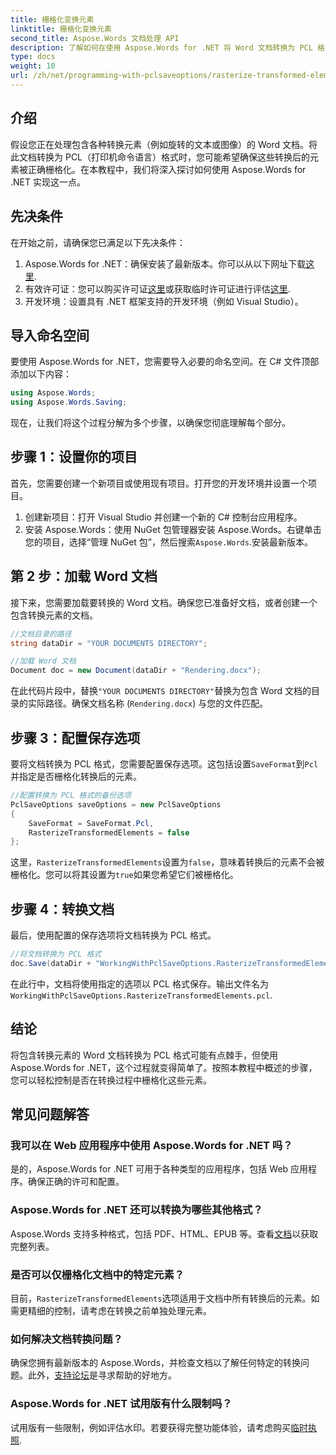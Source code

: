 ```yaml
---
title: 栅格化变换元素
linktitle: 栅格化变换元素
second_title: Aspose.Words 文档处理 API
description: 了解如何在使用 Aspose.Words for .NET 将 Word 文档转换为 PCL 格式时栅格化转换后的元素。包含分步指南。
type: docs
weight: 10
url: /zh/net/programming-with-pclsaveoptions/rasterize-transformed-elements/
---
```

## 介绍

假设您正在处理包含各种转换元素（例如旋转的文本或图像）的 Word 文档。将此文档转换为 PCL（打印机命令语言）格式时，您可能希望确保这些转换后的元素被正确栅格化。在本教程中，我们将深入探讨如何使用 Aspose.Words for .NET 实现这一点。

## 先决条件

在开始之前，请确保您已满足以下先决条件：

1.  Aspose.Words for .NET：确保安装了最新版本。你可以从以下网址下载[这里](https://releases.aspose.com/words/net/).
2. 有效许可证：您可以购买许可证[这里](https://purchase.aspose.com/buy)或获取临时许可证进行评估[这里](https://purchase.aspose.com/temporary-license/).
3. 开发环境：设置具有 .NET 框架支持的开发环境（例如 Visual Studio）。

## 导入命名空间

要使用 Aspose.Words for .NET，您需要导入必要的命名空间。在 C# 文件顶部添加以下内容：

```csharp
using Aspose.Words;
using Aspose.Words.Saving;
```

现在，让我们将这个过程分解为多个步骤，以确保您彻底理解每个部分。

## 步骤 1：设置你的项目

首先，您需要创建一个新项目或使用现有项目。打开您的开发环境并设置一个项目。

1. 创建新项目：打开 Visual Studio 并创建一个新的 C# 控制台应用程序。
2. 安装 Aspose.Words：使用 NuGet 包管理器安装 Aspose.Words。右键单击您的项目，选择“管理 NuGet 包”，然后搜索`Aspose.Words`.安装最新版本。

## 第 2 步：加载 Word 文档

接下来，您需要加载要转换的 Word 文档。确保您已准备好文档，或者创建一个包含转换元素的文档。

```csharp
//文档目录的路径
string dataDir = "YOUR DOCUMENTS DIRECTORY";

//加载 Word 文档
Document doc = new Document(dataDir + "Rendering.docx");
```

在此代码片段中，替换`"YOUR DOCUMENTS DIRECTORY"`替换为包含 Word 文档的目录的实际路径。确保文档名称 (`Rendering.docx`) 与您的文件匹配。

## 步骤 3：配置保存选项

要将文档转换为 PCL 格式，您需要配置保存选项。这包括设置`SaveFormat`到`Pcl`并指定是否栅格化转换后的元素。

```csharp
//配置转换为 PCL 格式的备份选项
PclSaveOptions saveOptions = new PclSaveOptions
{
    SaveFormat = SaveFormat.Pcl,
    RasterizeTransformedElements = false
};
```

这里，`RasterizeTransformedElements`设置为`false`，意味着转换后的元素不会被栅格化。您可以将其设置为`true`如果您希望它们被栅格化。

## 步骤 4：转换文档

最后，使用配置的保存选项将文档转换为 PCL 格式。

```csharp
//将文档转换为 PCL 格式
doc.Save(dataDir + "WorkingWithPclSaveOptions.RasterizeTransformedElements.pcl", saveOptions);
```

在此行中，文档将使用指定的选项以 PCL 格式保存。输出文件名为`WorkingWithPclSaveOptions.RasterizeTransformedElements.pcl`.

## 结论

将包含转换元素的 Word 文档转换为 PCL 格式可能有点棘手，但使用 Aspose.Words for .NET，这个过程就变得简单了。按照本教程中概述的步骤，您可以轻松控制是否在转换过程中栅格化这些元素。

## 常见问题解答

### 我可以在 Web 应用程序中使用 Aspose.Words for .NET 吗？  
是的，Aspose.Words for .NET 可用于各种类型的应用程序，包括 Web 应用程序。确保正确的许可和配置。

### Aspose.Words for .NET 还可以转换为哪些其他格式？  
Aspose.Words 支持多种格式，包括 PDF、HTML、EPUB 等。查看[文档](https://reference.aspose.com/words/net/)以获取完整列表。

### 是否可以仅栅格化文档中的特定元素？  
目前，`RasterizeTransformedElements`选项适用于文档中所有转换后的元素。如需更精细的控制，请考虑在转换之前单独处理元素。

### 如何解决文档转换问题？  
确保您拥有最新版本的 Aspose.Words，并检查文档以了解任何特定的转换问题。此外，[支持论坛](https://forum.aspose.com/c/words/8)是寻求帮助的好地方。

### Aspose.Words for .NET 试用版有什么限制吗？  
试用版有一些限制，例如评估水印。若要获得完整功能体验，请考虑购买[临时执照](https://purchase.aspose.com/temporary-license/).
